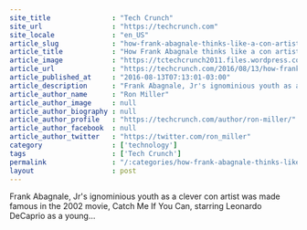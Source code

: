 ```yaml
---
site_title               : "Tech Crunch"
site_url                 : "https://techcrunch.com"
site_locale              : "en_US"
article_slug             : "how-frank-abagnale-thinks-like-a-con-artist-to-improve-security"
article_title            : "How Frank Abagnale thinks like a con artist to improve security"
article_image            : "https://tctechcrunch2011.files.wordpress.com/2016/08/gettyimages-466060002.jpg?w=764&h=400&crop=1"
article_url              : "https://techcrunch.com/2016/08/13/how-frank-abagnale-turned-early-life-as-con-artist-into-a-40-year-security-consulting-career/"
article_published_at     : "2016-08-13T07:13:01-03:00"
article_description      : "Frank Abagnale, Jr's ignominious youth as a clever con artist was made famous in the 2002 movie, Catch Me If You Can, starring Leonardo DeCaprio as a young..."
article_author_name      : "Ron Miller"
article_author_image     : null
article_author_biography : null
article_author_profile   : "https://techcrunch.com/author/ron-miller/"
article_author_facebook  : null
article_author_twitter   : "https://twitter.com/ron_miller"
category                 : ['technology']
tags                     : ['Tech Crunch']
permalink                : "/:categories/how-frank-abagnale-thinks-like-a-con-artist-to-improve-security/"
layout                   : post
---
```


Frank Abagnale, Jr's ignominious youth as a clever con artist was made famous in the 2002 movie, Catch Me If You Can, starring Leonardo DeCaprio as a young...
